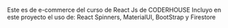 Este es de e-commerce del curso de React Js de CODERHOUSE
Incluyo en este proyecto el uso de: React Spinners, MaterialUI, BootStrap y Firestore